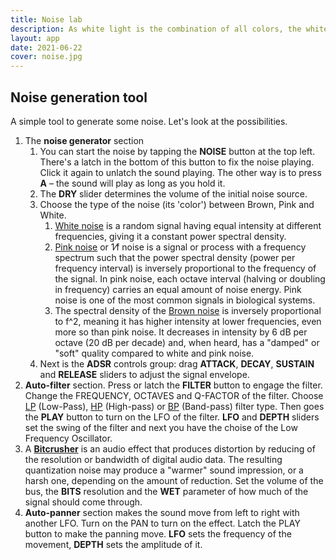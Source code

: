 ```yaml
---
title: Noise lab
description: As white light is the combination of all colors, the white noise is the combination of all possible notes
layout: app
date: 2021-06-22
cover: noise.jpg
---
```


<script setup>
import { defineClientComponent } from 'vitepress'

const SynthNoise = defineClientComponent(() => {
  return import('./SynthNoise.vue')
})
</script>

<SynthNoise />

## Noise generation tool

A simple tool to generate some noise. Let's look at the possibilities.

1. The **noise generator** section
   1. You can start the noise by tapping the **NOISE** button at the top left. There's a latch in the bottom of this button to fix the noise playing. Click it again to unlatch the sound playing. The other way is to press **A** – the sound will play as long as you hold it.
   2. The **DRY** slider determines the volume of the initial noise source.
   3. Choose the type of the noise (its 'color') between Brown, Pink and White.
      1. [White noise](https://en.wikipedia.org/wiki/White_noise) is a random signal having equal intensity at different frequencies, giving it a constant power spectral density.
      2. [Pink noise](https://en.wikipedia.org/wiki/Pink_noise) or 1⁄f noise is a signal or process with a frequency spectrum such that the power spectral density (power per frequency interval) is inversely proportional to the frequency of the signal. In pink noise, each octave interval (halving or doubling in frequency) carries an equal amount of noise energy. Pink noise is one of the most common signals in biological systems.
      3. The spectral density of the [Brown noise](https://en.wikipedia.org/wiki/Brownian_noise) is inversely proportional to f^2, meaning it has higher intensity at lower frequencies, even more so than pink noise. It decreases in intensity by 6 dB per octave (20 dB per decade) and, when heard, has a "damped" or "soft" quality compared to white and pink noise.
   4. Next is the **ADSR** controls group: drag **ATTACK**, **DECAY**, **SUSTAIN** and **RELEASE** sliders to adjust the signal envelope.
2. **Auto-filter** section. Press or latch the **FILTER** button to engage the filter. Change the FREQUENCY, OCTAVES and Q-FACTOR of the filter. Choose [LP](https://en.wikipedia.org/wiki/Low-pass_filter) (Low-Pass), [HP](https://en.wikipedia.org/wiki/High-pass_filter) (High-pass) or [BP](https://en.wikipedia.org/wiki/Band-pass_filter) (Band-pass) filter type. Then goes the **PLAY** button to turn on the LFO of the filter. **LFO** and **DEPTH** sliders set the swing of the filter and next you have the choise of the Low Frequency Oscillator.
3. A [**Bitcrusher**](https://en.wikipedia.org/wiki/Bitcrusher) is an audio effect that produces distortion by reducing of the resolution or bandwidth of digital audio data. The resulting quantization noise may produce a "warmer" sound impression, or a harsh one, depending on the amount of reduction. Set the volume of the bus, the **BITS** resolution and the **WET** parameter of how much of the signal should come through.
4. **Auto-panner** section makes the sound move from left to right with another LFO. Turn on the PAN to turn on the effect. Latch the PLAY button to make the panning move. **LFO** sets the frequency of the movement, **DEPTH** sets the amplitude of it.
